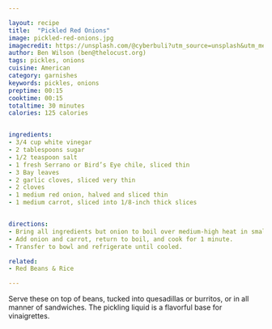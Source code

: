 ```yaml
---

layout: recipe
title:  "Pickled Red Onions"
image: pickled-red-onions.jpg
imagecredit: https://unsplash.com/@cyberbuli?utm_source=unsplash&utm_medium=referral&utm_content=creditCopyText
author: Ben Wilson (ben@thelocust.org)
tags: pickles, onions
cuisine: American
category: garnishes
keywords: pickles, onions
preptime: 00:15 
cooktime: 00:15
totaltime: 30 minutes
calories: 125 calories


ingredients:
- 3/4 cup white vinegar
- 2 tablespoons sugar
- 1/2 teaspoon salt
- 1 fresh Serrano or Bird’s Eye chile, sliced thin
- 3 Bay leaves
- 2 garlic cloves, sliced very thin
- 2 cloves
- 1 medium red onion, halved and sliced thin
- 1 medium carrot, sliced into 1/8-inch thick slices


directions:
- Bring all ingredients but onion to boil over medium-high heat in small saucepan. 
- Add onion and carrot, return to boil, and cook for 1 minute. 
- Transfer to bowl and refrigerate until cooled.

related:
- Red Beans & Rice

---
```


Serve these on top of beans, tucked into quesadillas or burritos, or in all manner of sandwiches. The pickling liquid is a flavorful base for vinaigrettes.

